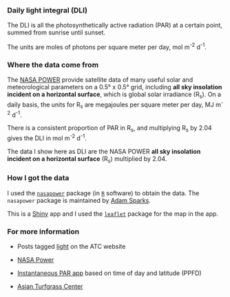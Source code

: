 
### Daily light integral (DLI)

The DLI is all the photosynthetically active radiation (PAR) at a certain point, summed from sunrise until sunset. 

The units are moles of photons per square meter per day, mol m<sup>-2</sup> d<sup>-1</sup>.

### Where the data come from

The [NASA POWER](https://power.larc.nasa.gov/docs/methodology/communities/ag/) provide satellite data of many useful solar and meteorological parameters on a 0.5° x 0.5° grid, including **all sky insolation incident on a horizontal surface**, which is global solar irradiance (R<sub>s</sub>). On a daily basis, the units for R<sub>s</sub> are megajoules per square meter per day, MJ m<sup>-2</sup> d<sup>-1</sup>.

There is a consistent proportion of PAR in R<sub>s</sub>, and multiplying R<sub>s</sub> by 2.04 gives the DLI in mol m<sup>-2</sup> d<sup>-1</sup>.

The data I show here as DLI are the NASA POWER **all sky insolation incident on a horizontal surface** (R<sub>s</sub>) multiplied by 2.04.

### How I got the data

I used the [`nasapower`](https://docs.ropensci.org/nasapower/index.html) package (in [`R`](https://www.r-project.org/) software) to obtain the data. The `nasapower` package is maintained by [Adam Sparks](https://orcid.org/0000-0002-0061-8359).

This is a [Shiny](https://shiny.rstudio.com/) app and I used the [`leaflet`](https://cran.r-project.org/web/packages/leaflet/index.html) package for the map in the app.

### For more information

- Posts tagged [light](https://www.asianturfgrass.com/tag/light/) on the ATC website

- [NASA Power](https://power.larc.nasa.gov/)

- [Instantaneous PAR app](https://asianturfgrass.shinyapps.io/ppfd_by_time/) based on time of day and latitude (PPFD) 

- [Asian Turfgrass Center](https://www.asianturfgrass.com/)
